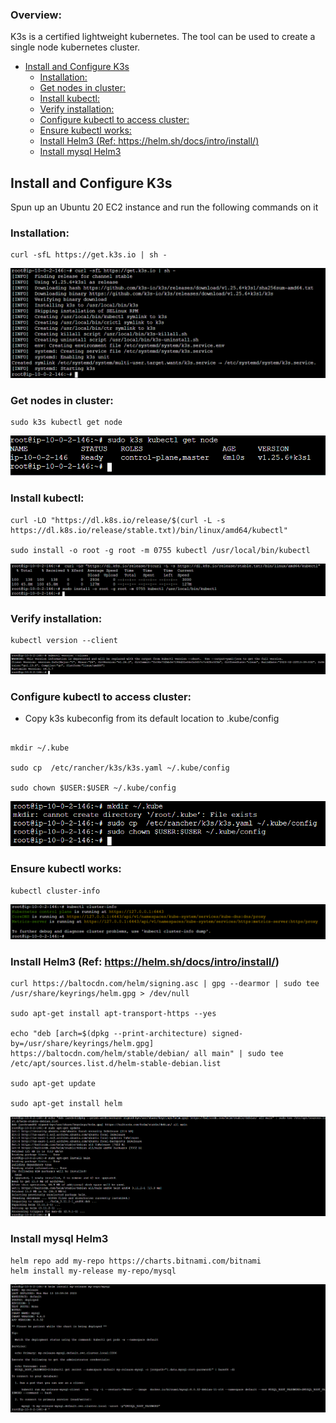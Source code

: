 ### Overview: 
K3s is a certified lightweight kubernetes. The tool can be used to create a single node kubernetes cluster.

- [Install and Configure K3s](#install-and-configure-k3s)
  - [Installation:](#installation)
  - [Get nodes in cluster:](#get-nodes-in-cluster)
  - [Install kubectl:](#install-kubectl)
  - [Verify installation:](#verify-installation)
  - [Configure kubectl to access cluster:](#configure-kubectl-to-access-cluster)
  - [Ensure kubectl works:](#ensure-kubectl-works)
  - [Install Helm3 (Ref: https://helm.sh/docs/intro/install/)](#install-helm3-ref-httpshelmshdocsintroinstall)
  - [Install mysql Helm3](#install-mysql-helm3)

## Install and Configure K3s 

Spun up an Ubuntu 20 EC2 instance and run the following commands on it 

### Installation: 

    curl -sfL https://get.k3s.io | sh -

  ![](Images/k8.png)

### Get nodes in cluster:

    sudo k3s kubectl get node

  ![](Images/k9.png)

### Install kubectl:

    curl -LO "https://dl.k8s.io/release/$(curl -L -s https://dl.k8s.io/release/stable.txt)/bin/linux/amd64/kubectl"

    sudo install -o root -g root -m 0755 kubectl /usr/local/bin/kubectl

  ![](Images/k11.png)

### Verify installation: 

    kubectl version --client

  ![](Images/k12.png)

### Configure kubectl to access cluster:

- Copy k3s kubeconfig from its default location to .kube/config

```

mkdir ~/.kube

sudo cp  /etc/rancher/k3s/k3s.yaml ~/.kube/config

sudo chown $USER:$USER ~/.kube/config
```
  ![](Images/k13.png)

### Ensure kubectl works:

    kubectl cluster-info

  ![](Images/k14.png)

### Install Helm3 (Ref: https://helm.sh/docs/intro/install/)

```
curl https://baltocdn.com/helm/signing.asc | gpg --dearmor | sudo tee /usr/share/keyrings/helm.gpg > /dev/null

sudo apt-get install apt-transport-https --yes

echo "deb [arch=$(dpkg --print-architecture) signed-by=/usr/share/keyrings/helm.gpg] https://baltocdn.com/helm/stable/debian/ all main" | sudo tee /etc/apt/sources.list.d/helm-stable-debian.list

sudo apt-get update

sudo apt-get install helm

```

  ![](Images/k16.png)

### Install mysql Helm3

```
helm repo add my-repo https://charts.bitnami.com/bitnami
helm install my-release my-repo/mysql
```

  ![](Images/k17.png)
